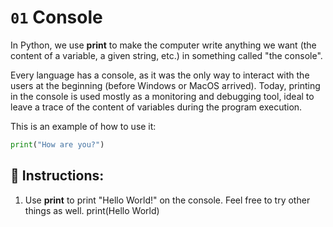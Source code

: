 # `01` Console

In Python, we use **print** to make the computer write anything we want (the content of a variable, a given string, etc.) in something called "the console".

Every language has a console, as it was the only way to interact with the users at the beginning (before Windows or MacOS arrived).
Today, printing in the console is used mostly as a monitoring and debugging tool, ideal to leave a trace of the content of variables during the program execution.

This is an example of how to use it:
```py
print("How are you?")
```

## 📝 Instructions:

1. Use **print** to print "Hello World!" on the console. Feel free to try other things as well.
print(Hello World)